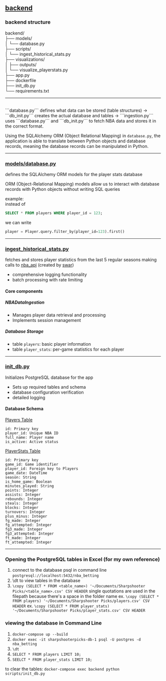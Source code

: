## <u> backend </u>

### backend structure

backend/  
├── models/  
│   └── database.py        
├── scripts/  
│   └── ingest_historical_stats.py  
├── visualizations/  
│   ├── outputs/          
│   └── visualize_playerstats.py    
├── app.py  
├── dockerfile                 
├── init_db.py                   
└── requirements.txt     
<hr>
<br>
```database.py``` defines what data can be stored (table structures) -> ```db_init.py``` creates the actual database and tables -> ```ingestion.py``` uses ```database.py``` and ```db_init.py``` to fetch NBA data and stores it in the correct format.

<br>

Using the SQLAlchemy ORM (Object Relational Mapping) in ```database.py```, the application is able to translate between Python objects and database records, meaning the database records can be manipulated in Python.


<hr>


### <u>models/database.py </u>
defines the SQLAlchemy ORM models for the player stats database

ORM (Object-Relational Mapping) models allow us to interact with database records with Python objects without writing SQL queries

example:  
instead of 
```sql 
SELECT * FROM players WHERE player_id = 123;
```
we can write
```python
player = Player.query.filter_by(player_id=123).first()
```
<hr>

### <u>  ingest_historical_stats.py </u>
fetches and stores player statistics from the last 5 regular seasons making calls to [nba_api](https://github.com/swar/nba_api) (created by [swar](https://github.com/swar))

- comprehensive logging functionality
- batch processing with rate limiting  

#### Core components
##### NBADataIngestion

- Manages player data retrieval and processing
- Implements session management

##### Database Storage

- table ```players```: basic player information  
- table ```player_stats```: per-game statistics for each player


<hr>


### <u> init_db.py </u>
Initializes PostgreSQL database for the app

- Sets up required tables and schema
- database configuration verification
- detailed logging


#### Database Schema
<u>Players Table</u>

```properties
id: Primary key
player_id: Unique NBA ID
full_name: Player name
is_active: Active status
```


<u> PlayerStats Table </u>

```properties
id: Primary key
game_id: Game identifier
player_id: Foreign key to Players
game_date: DateTime
season: String
is_home_game: Boolean
minutes_played: String
points: Integer
assists: Integer
rebounds: Integer
steals: Integer
blocks: Integer
turnovers: Integer
plus_minus: Integer
fg_made: Integer
fg_attempted: Integer
fg3_made: Integer
fg3_attempted: Integer
ft_made: Integer
ft_attempted: Integer
```

<hr>

### Opening the PostgreSQL tables in Excel (for my own reference)
1. connect to the database psql in command line ```postgresql://localhost:5432/nba_betting```
2. \dt to view tables in the database
3. ```\copy (SELECT * FROM <table_name>) '~/Documents/Sharpshooter Picks/<table_name>.csv' CSV HEADER```
single quotations are used in the filepath because there's a space in the folder name
ex. ```\copy (SELECT * FROM players) '~/Documents/Sharpshooter Picks/players.csv' CSV HEADER```
ex. ```\copy (SELECT * FROM player_stats) '~/Documents/Sharpshooter Picks/player_stats.csv' CSV HEADER```




### viewing the database in Command Line
1. ```docker-compose up --build```
2. ```docker exec -it sharpshooterpicks-db-1 psql -U postgres -d nba_betting```
3. ```\dt```
4. ```SELECT * FROM players LIMIT 10;```
5. ```SEELCT * FROM player_stats LIMIT 10;```

to clear the tables: ```docker-compose exec backend python scripts/init_db.py```
